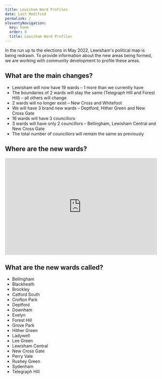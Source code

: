 ```yaml
---
title: Lewisham Ward Profiles
date: Last Modified
permalink: /
eleventyNavigation:
  key: home
  order: 0
  title: Lewisham Ward Profiles
---
```


In the run up to the elections in May 2022, Lewisham's political map is being redrawn. To provide information about the new areas being formed, we are working with community development to profile these areas.

## What are the main changes?

- Lewisham will now have 19 wards – 1 more than we currently have
- The boundaries of 2 wards will stay the same (Telegraph Hill and Forest Hill) – all others will change
- 2 wards will no longer exist – New Cross and Whitefoot
- We will have 3 brand new wards – Deptford, Hither Green and New Cross Gate
- 16 wards will have 3 councillors
- 3 wards will have only 2 councillors – Bellingham, Lewisham Central and New Cross Gate
- The total number of councillors will remain the same as previously

## Where are the new wards?

<div class="embed-container" style="position: relative; padding-bottom: 320px; height: auto; overflow: hidden; max-width: 100%;"><iframe style="border: 0; position: absolute; top: 0; left: 0; width: 100%; height: 100%;" src="https://lb-lewisham.github.io/quattromap/"></iframe></div>

## What are the new wards called?

- Bellingham
- Blackheath
- Brockley
- Catford South
- Crofton Park
- Deptford
- Downham
- Evelyn
- Forest Hill
- Grove Park
- Hither Green
- Ladywell
- Lee Green
- Lewisham Central
- New Cross Gate
- Perry Vale
- Rushey Green
- Sydenham
- Telegraph Hill

